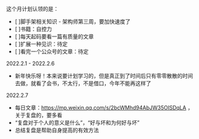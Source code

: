这个月计划认领的是：

- [ ]脚手架相关知识 - 架构师第三周，要加快速度了
- [ ]书籍：自控力
- [ ]每天起码要看一篇有质量的文章
- [ ]扩展一种见识：待定
- [ ]看完一个公众号的文章：待定

2022.2.1 - 2022.2.6
- 新年快乐呀！本来说要计划学习的，但是真正到了时间后只有零零散散的时间去做，就看了会书，不太行，不是借口，今年不能再这样了

2022.2.7
- 每日文章：https://mp.weixin.qq.com/s/2bcWMhd94AbJW35OISDqLA ，关于复盘的，要多看
- “复盘对于个人的意义是什么”，“好与坏和为何好与坏”
- 总结复盘是帮助自身提高的有效方法
